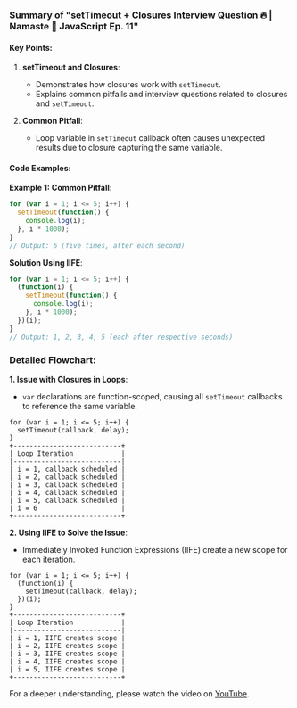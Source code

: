 
### Summary of "setTimeout + Closures Interview Question 🔥 | Namaste 🙏 JavaScript Ep. 11"

#### Key Points:

1. **setTimeout and Closures**:
   - Demonstrates how closures work with `setTimeout`.
   - Explains common pitfalls and interview questions related to closures and `setTimeout`.

2. **Common Pitfall**:
   - Loop variable in `setTimeout` callback often causes unexpected results due to closure capturing the same variable.

#### Code Examples:

**Example 1: Common Pitfall**:
```javascript
for (var i = 1; i <= 5; i++) {
  setTimeout(function() {
    console.log(i);
  }, i * 1000);
}
// Output: 6 (five times, after each second)
```

**Solution Using IIFE**:
```javascript
for (var i = 1; i <= 5; i++) {
  (function(i) {
    setTimeout(function() {
      console.log(i);
    }, i * 1000);
  })(i);
}
// Output: 1, 2, 3, 4, 5 (each after respective seconds)
```

### Detailed Flowchart:

**1. Issue with Closures in Loops**:
   - `var` declarations are function-scoped, causing all `setTimeout` callbacks to reference the same variable.

```plaintext
for (var i = 1; i <= 5; i++) {
  setTimeout(callback, delay);
}
+---------------------------+
| Loop Iteration            |
|---------------------------|
| i = 1, callback scheduled |
| i = 2, callback scheduled |
| i = 3, callback scheduled |
| i = 4, callback scheduled |
| i = 5, callback scheduled |
| i = 6                     |
+---------------------------+
```

**2. Using IIFE to Solve the Issue**:
   - Immediately Invoked Function Expressions (IIFE) create a new scope for each iteration.

```plaintext
for (var i = 1; i <= 5; i++) {
  (function(i) {
    setTimeout(callback, delay);
  })(i);
}
+---------------------------+
| Loop Iteration            |
|---------------------------|
| i = 1, IIFE creates scope |
| i = 2, IIFE creates scope |
| i = 3, IIFE creates scope |
| i = 4, IIFE creates scope |
| i = 5, IIFE creates scope |
+---------------------------+
```

For a deeper understanding, please watch the video on [YouTube](https://www.youtube.com/watch?v=eBTBG4nda2A&list=PLlasXeu85E9cQ32gLCvAvr9vNaUccPVNP&index=13).